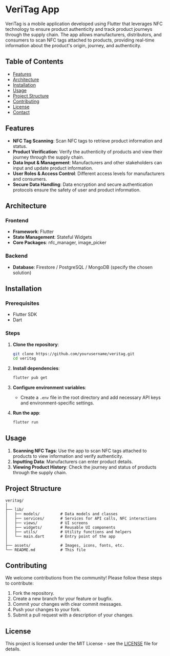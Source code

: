 # VeriTag App

VeriTag is a mobile application developed using Flutter that leverages NFC technology to ensure product authenticity and track product journeys through the supply chain. The app allows manufacturers, distributors, and consumers to scan NFC tags attached to products, providing real-time information about the product's origin, journey, and authenticity.

## Table of Contents

- [Features](#features)
- [Architecture](#architecture)
- [Installation](#installation)
- [Usage](#usage)
- [Project Structure](#project-structure)
- [Contributing](#contributing)
- [License](#license)
- [Contact](#contact)

## Features

- **NFC Tag Scanning**: Scan NFC tags to retrieve product information and status.
- **Product Verification**: Verify the authenticity of products and view their journey through the supply chain.
- **Data Input & Management**: Manufacturers and other stakeholders can input and update product information.
- **User Roles & Access Control**: Different access levels for manufacturers and consumers.
- **Secure Data Handling**: Data encryption and secure authentication protocols ensure the safety of user and product information.

## Architecture

### Frontend
- **Framework**: Flutter
- **State Management**: Stateful Widgets
- **Core Packages**: nfc_manager, image_picker

### Backend
- **Database**: Firestore / PostgreSQL / MongoDB (specify the chosen solution)

## Installation

### Prerequisites

- Flutter SDK
- Dart

### Steps

1. **Clone the repository**:
   ```sh
   git clone https://github.com/yourusername/veritag.git
   cd veritag
   ```

2. **Install dependencies**:
   ```sh
   flutter pub get
   ```

3. **Configure environment variables**:
    - Create a `.env` file in the root directory and add necessary API keys and environment-specific settings.

4. **Run the app**:
   ```sh
   flutter run
   ```

## Usage

1. **Scanning NFC Tags**: Use the app to scan NFC tags attached to products to view information and verify authenticity.
2. **Inputting Data**: Manufacturers can enter product details.
3. **Viewing Product History**: Check the journey and status of products through the supply chain.

## Project Structure

```
veritag/
│
├── lib/
│   ├── models/         # Data models and classes
│   ├── services/       # Services for API calls, NFC interactions
│   ├── views/          # UI screens
│   ├── widgets/        # Reusable UI components
│   ├── utils/          # Utility functions and helpers
│   └── main.dart       # Entry point of the app
│
├── assets/             # Images, icons, fonts, etc.
└── README.md           # This file
```

## Contributing

We welcome contributions from the community! Please follow these steps to contribute:

1. Fork the repository.
2. Create a new branch for your feature or bugfix.
3. Commit your changes with clear commit messages.
4. Push your changes to your fork.
5. Submit a pull request with a description of your changes.

## License

This project is licensed under the MIT License - see the [LICENSE](LICENSE) file for details.


